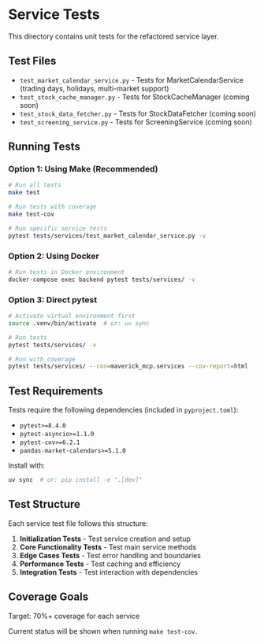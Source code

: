 # Service Tests

This directory contains unit tests for the refactored service layer.

## Test Files

- `test_market_calendar_service.py` - Tests for MarketCalendarService (trading days, holidays, multi-market support)
- `test_stock_cache_manager.py` - Tests for StockCacheManager (coming soon)
- `test_stock_data_fetcher.py` - Tests for StockDataFetcher (coming soon)
- `test_screening_service.py` - Tests for ScreeningService (coming soon)

## Running Tests

### Option 1: Using Make (Recommended)

```bash
# Run all tests
make test

# Run tests with coverage
make test-cov

# Run specific service tests
pytest tests/services/test_market_calendar_service.py -v
```

### Option 2: Using Docker

```bash
# Run tests in Docker environment
docker-compose exec backend pytest tests/services/ -v
```

### Option 3: Direct pytest

```bash
# Activate virtual environment first
source .venv/bin/activate  # or: uv sync

# Run tests
pytest tests/services/ -v

# Run with coverage
pytest tests/services/ --cov=maverick_mcp.services --cov-report=html
```

## Test Requirements

Tests require the following dependencies (included in `pyproject.toml`):

- `pytest>=8.4.0`
- `pytest-asyncio>=1.1.0`
- `pytest-cov>=6.2.1`
- `pandas-market-calendars>=5.1.0`

Install with:

```bash
uv sync  # or: pip install -e ".[dev]"
```

## Test Structure

Each service test file follows this structure:

1. **Initialization Tests** - Test service creation and setup
2. **Core Functionality Tests** - Test main service methods
3. **Edge Cases Tests** - Test error handling and boundaries
4. **Performance Tests** - Test caching and efficiency
5. **Integration Tests** - Test interaction with dependencies

## Coverage Goals

Target: 70%+ coverage for each service

Current status will be shown when running `make test-cov`.
